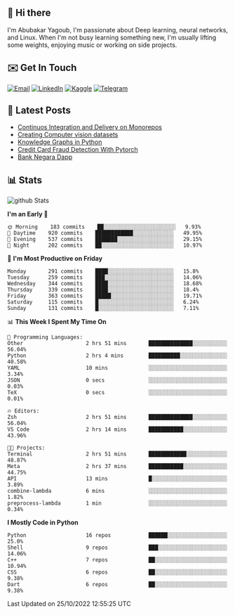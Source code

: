 ## 👋 Hi there

I'm Abubakar Yagoub, I'm passionate about Deep learning, neural networks, and
Linux. When I'm not busy learning something new, I'm usually lifting some
weights, enjoying music or working on side projects.

## ✉️ Get In Touch

[![Email](https://img.shields.io/badge/Email-f1f1f1?style=for-the-badge&logo=gmail&logoColor=0f111a)](mailto:git@blacksuan19.dev)
[![LinkedIn](https://img.shields.io/badge/LinkedIn-0077B5?style=for-the-badge&logo=linkedin&logoColor=white)](https://www.linkedin.com/in/blacksuan19/)
[![Kaggle](https://img.shields.io/badge/Kaggle-5acfff?style=for-the-badge&logo=kaggle&logoColor=white)](http://kaggle.com/abubakaryagob/)
[![Telegram](https://img.shields.io/badge/Telegram-2CA5E0?style=for-the-badge&logo=telegram&logoColor=white)](https://t.me/blacksuan19)

## 📩 Latest Posts

<!-- BLOG-POST-LIST:START -->
- [Continuos Integration and Delivery on Monorepos](https://www.blacksuan19.dev/blog/github-actions-monorepos/)
- [Creating Computer vision datasets](https://www.blacksuan19.dev/blog/creating-datasets/)
- [Knowledge Graphs in Python](https://www.blacksuan19.dev/projects/Knowledge_Graphs/)
- [Credit Card Fraud Detection With Pytorch](https://www.blacksuan19.dev/projects/credit-card-fraud-detection-with-pytorch/)
- [Bank Negara Dapp](https://www.blacksuan19.dev/projects/bank-negara/)
<!-- BLOG-POST-LIST:END -->

## 📊 Stats

![github Stats](https://github-readme-stats.vercel.app/api?username=blacksuan19&theme=github_dark&show_icons=true&count_private=true&custom_title=Github%20Stats&hide_border=true)

<!--START_SECTION:waka-->
**I'm an Early 🐤** 

```text
🌞 Morning    183 commits    ██░░░░░░░░░░░░░░░░░░░░░░░   9.93% 
🌆 Daytime    920 commits    ████████████░░░░░░░░░░░░░   49.95% 
🌃 Evening    537 commits    ███████░░░░░░░░░░░░░░░░░░   29.15% 
🌙 Night      202 commits    ██░░░░░░░░░░░░░░░░░░░░░░░   10.97%

```
📅 **I'm Most Productive on Friday** 

```text
Monday       291 commits    ████░░░░░░░░░░░░░░░░░░░░░   15.8% 
Tuesday      259 commits    ███░░░░░░░░░░░░░░░░░░░░░░   14.06% 
Wednesday    344 commits    ████░░░░░░░░░░░░░░░░░░░░░   18.68% 
Thursday     339 commits    ████░░░░░░░░░░░░░░░░░░░░░   18.4% 
Friday       363 commits    █████░░░░░░░░░░░░░░░░░░░░   19.71% 
Saturday     115 commits    █░░░░░░░░░░░░░░░░░░░░░░░░   6.24% 
Sunday       131 commits    █░░░░░░░░░░░░░░░░░░░░░░░░   7.11%

```


📊 **This Week I Spent My Time On** 

```text
💬 Programming Languages: 
Other                    2 hrs 51 mins       ██████████████░░░░░░░░░░░   56.04% 
Python                   2 hrs 4 mins        ██████████░░░░░░░░░░░░░░░   40.58% 
YAML                     10 mins             ░░░░░░░░░░░░░░░░░░░░░░░░░   3.34% 
JSON                     0 secs              ░░░░░░░░░░░░░░░░░░░░░░░░░   0.03% 
TeX                      0 secs              ░░░░░░░░░░░░░░░░░░░░░░░░░   0.01%

🔥 Editors: 
Zsh                      2 hrs 51 mins       ██████████████░░░░░░░░░░░   56.04% 
VS Code                  2 hrs 14 mins       ███████████░░░░░░░░░░░░░░   43.96%

🐱‍💻 Projects: 
Terminal                 2 hrs 51 mins       ████████████░░░░░░░░░░░░░   48.87% 
Meta                     2 hrs 37 mins       ███████████░░░░░░░░░░░░░░   44.75% 
API                      13 mins             █░░░░░░░░░░░░░░░░░░░░░░░░   3.89% 
combine-lambda           6 mins              ░░░░░░░░░░░░░░░░░░░░░░░░░   1.82% 
preprocess-lambda        1 min               ░░░░░░░░░░░░░░░░░░░░░░░░░   0.34%

```

**I Mostly Code in Python** 

```text
Python                   16 repos            ██████░░░░░░░░░░░░░░░░░░░   25.0% 
Shell                    9 repos             ███░░░░░░░░░░░░░░░░░░░░░░   14.06% 
C++                      7 repos             ██░░░░░░░░░░░░░░░░░░░░░░░   10.94% 
CSS                      6 repos             ██░░░░░░░░░░░░░░░░░░░░░░░   9.38% 
Dart                     6 repos             ██░░░░░░░░░░░░░░░░░░░░░░░   9.38%

```



 Last Updated on 25/10/2022 12:55:25 UTC
<!--END_SECTION:waka-->
